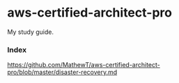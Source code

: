 # aws-certified-architect-pro
My study guide. 

### Index

https://github.com/MathewT/aws-certified-architect-pro/blob/master/disaster-recovery.md

